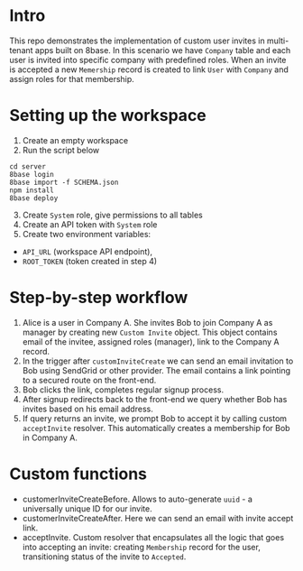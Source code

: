 # Intro
This repo demonstrates the implementation of custom user invites in multi-tenant apps built on 8base. In this scenario we have `Company` table and each user is invited into specific company with predefined roles. When an invite is accepted a new `Memership` record is created to link `User` with `Company` and assign roles for that membership.

# Setting up the workspace
1. Create an empty workspace
2. Run the script below
```
cd server
8base login
8base import -f SCHEMA.json
npm install
8base deploy
```
3. Create `System` role, give permissions to all tables
4. Create an API token with `System` role
5. Create two environment variables: 
* `API_URL` (workspace API endpoint), 
* `ROOT_TOKEN`  (token created in step 4)

# Step-by-step workflow
1. Alice is a user in Company A. She invites Bob to join Company A as manager by creating new `Custom Invite` object. This object contains email of the invitee, assigned roles (manager), link to the Company A record.
2. In the trigger after `customInviteCreate` we can send an email invitation to Bob using SendGrid or other provider. The email contains a link pointing to a secured route on the front-end.
3. Bob clicks the link, completes regular signup process.
4. After signup redirects back to the front-end we query whether Bob has invites based on his email address.
5. If query returns an invite, we prompt Bob to accept it by calling custom `acceptInvite` resolver. This automatically creates a membership for Bob in Company A.


# Custom functions
* customerInviteCreateBefore. Allows to auto-generate `uuid` - a universally unique ID for our invite.
* customerInviteCreateAfter. Here we can send an email with invite accept link.
* acceptInvite. Custom resolver that encapsulates all the logic that goes into accepting an invite: creating `Membership` record for the user, transitioning status of the invite to `Accepted`.
